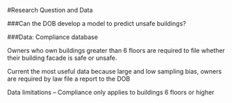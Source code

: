 #Research Question and Data

###Can the DOB develop a model to predict unsafe buildings?

###Data: Compliance database

Owners who own buildings greater than 6 floors are required to file whether their building facade is safe or unsafe.

Current the most useful data because large and low sampling bias,  owners are required by law  file a report to the DOB

Data limitations – Compliance only applies to buildings 6 floors or higher

